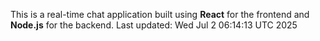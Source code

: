 This is a real-time chat application built using **React** for the frontend and **Node.js** for the backend.
Last updated: Wed Jul  2 06:14:13 UTC 2025
